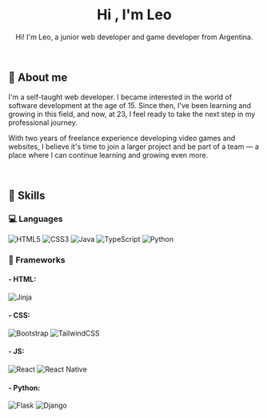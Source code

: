 <h1 align="center"><b>Hi , I'm Leo </b></h1>
<p align="center">Hi! I'm Leo, a junior web developer and game developer from Argentina.</p>
<br>

<h2>📝 About me</h2>
<p>
  I'm a self-taught web developer. I became interested in the world of software development at the age of 15.
Since then, I've been learning and growing in this field, and now, at 23, I feel ready to take the next step in my professional journey.

With two years of freelance experience developing video games and websites, I believe it's time to join a larger project and be part of a team — a place where I can continue learning and growing even more.
</p>

<br>

## 🧠 Skills

### 💻 Languages

![HTML5](https://img.shields.io/badge/html5-%23E34F26.svg?style=for-the-badge&logo=html5&logoColor=white)
![CSS3](https://img.shields.io/badge/css3-%231572B6.svg?style=for-the-badge&logo=css3&logoColor=white)
![Java](https://img.shields.io/badge/java-%23ED8B00.svg?style=for-the-badge&logo=openjdk&logoColor=white)
![TypeScript](https://img.shields.io/badge/typescript-%23007ACC.svg?style=for-the-badge&logo=typescript&logoColor=white)
![Python](https://img.shields.io/badge/python-3670A0?style=for-the-badge&logo=python&logoColor=ffdd54)

### 🧰 Frameworks
#### - HTML:
![Jinja](https://img.shields.io/badge/jinja-white.svg?style=for-the-badge&logo=jinja&logoColor=black)

#### - CSS:
![Bootstrap](https://img.shields.io/badge/bootstrap-%238511FA.svg?style=for-the-badge&logo=bootstrap&logoColor=white)
![TailwindCSS](https://img.shields.io/badge/tailwindcss-%2338B2AC.svg?style=for-the-badge&logo=tailwind-css&logoColor=white)

#### - JS:
![React](https://img.shields.io/badge/react-%2320232a.svg?style=for-the-badge&logo=react&logoColor=%2361DAFB)
![React Native](https://img.shields.io/badge/react_native-%2320232a.svg?style=for-the-badge&logo=react&logoColor=%2361DAFB)

#### - Python:
![Flask](https://img.shields.io/badge/flask-%23000.svg?style=for-the-badge&logo=flask&logoColor=white)
![Django](https://img.shields.io/badge/django-%23092E20.svg?style=for-the-badge&logo=django&logoColor=white)
